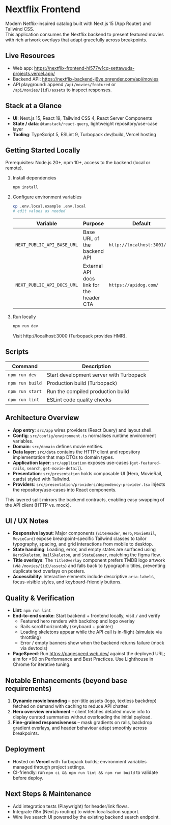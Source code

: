 # Nextflix Frontend

Modern Netflix-inspired catalog built with Next.js 15 (App Router) and Tailwind CSS.  
This application consumes the Nextflix backend to present featured movies with rich artwork overlays that adapt gracefully across breakpoints.

## Live Resources

- Web app: https://nextflix-frontend-hl577w1cq-settawuds-projects.vercel.app/
- Backend API: https://nextflix-backend-j6ve.onrender.com/api/movies
- API playground: append `/api/movies/featured` or `/api/movies/{id}/assets` to inspect responses.

## Stack at a Glance

- **UI**: Next.js 15, React 19, Tailwind CSS 4, React Server Components
- **State / data**: `@tanstack/react-query`, lightweight repository/use-case layer
- **Tooling**: TypeScript 5, ESLint 9, Turbopack dev/build, Vercel hosting

## Getting Started Locally

Prerequisites: Node.js 20+, npm 10+, access to the backend (local or remote).

1. Install dependencies

   ```bash
   npm install
   ```

2. Configure environment variables

   ```bash
   cp .env.local.example .env.local
   # edit values as needed
   ```

   | Variable | Purpose | Default |
   | --- | --- | --- |
   | `NEXT_PUBLIC_API_BASE_URL` | Base URL of the backend API | `http://localhost:3001/api` |
   | `NEXT_PUBLIC_API_DOCS_URL` | External API docs link for the header CTA | `https://apidog.com/` |

3. Run locally

   ```bash
   npm run dev
   ```

   Visit http://localhost:3000 (Turbopack provides HMR).

## Scripts

| Command | Description |
| --- | --- |
| `npm run dev` | Start development server with Turbopack |
| `npm run build` | Production build (Turbopack) |
| `npm run start` | Run the compiled production build |
| `npm run lint` | ESLint code quality checks |

## Architecture Overview

- **App entry**: `src/app` wires providers (React Query) and layout shell.
- **Config**: `src/config/environment.ts` normalises runtime environment variables.
- **Domain**: `src/domain` defines movie entities.
- **Data layer**: `src/data` contains the HTTP client and repository implementation that map DTOs to domain types.
- **Application layer**: `src/application` exposes use-cases (`get-featured-rails`, `search`, `get-movie-detail`).
- **Presentation**: `src/presentation` holds composable UI (Hero, MovieRail, cards) styled with Tailwind.
- **Providers**: `src/presentation/providers/dependency-provider.tsx` injects the repository/use-cases into React components.

This layered split mirrors the backend contracts, enabling easy swapping of the API client (HTTP vs. mock).

## UI / UX Notes

- **Responsive layout**: Major components (`SiteHeader`, `Hero`, `MovieRail`, `MovieCard`) expose breakpoint-specific Tailwind classes to tailor typography, spacing, and grid interactions from mobile to desktop.
- **State handling**: Loading, error, and empty states are surfaced using `HeroSkeleton`, `RailSkeleton`, and `StateBanner`, matching the figma flow.
- **Title overlays**: The `TitleOverlay` component prefers TMDB logo artwork (via `/movies/{id}/assets`) and falls back to typographic titles, preventing duplicate text overlays on posters.
- **Accessibility**: Interactive elements include descriptive `aria-label`s, focus-visible styles, and keyboard-friendly buttons.

## Quality & Verification

- **Lint**: `npm run lint`
- **End-to-end smoke**: Start backend + frontend locally, visit `/` and verify
  - Featured hero renders with backdrop and logo overlay
  - Rails scroll horizontally (keyboard + pointer)
  - Loading skeletons appear while the API call is in-flight (simulate via throttling)
  - Error / empty banners show when the backend returns failure (mock via devtools)
- **PageSpeed**: Run https://pagespeed.web.dev/ against the deployed URL; aim for >90 on Performance and Best Practices. Use Lighthouse in Chrome for iterative tuning.

## Notable Enhancements (beyond base requirements)

1. **Dynamic movie branding** – per-title assets (logo, textless backdrop) fetched on demand with caching to reduce API chatter.
2. **Hero overview enrichment** – client fetches detailed movie info to display curated summaries without overloading the initial payload.
3. **Fine-grained responsiveness** – mask gradients on rails, backdrop gradient overlays, and header behaviour adapt smoothly across breakpoints.

## Deployment

- Hosted on **Vercel** with Turbopack builds; environment variables managed through project settings.
- CI-friendly: run `npm ci && npm run lint && npm run build` to validate before deploy.

## Next Steps & Maintenance

- Add integration tests (Playwright) for header/link flows.
- Integrate i18n (Next.js routing) to widen localisation support.
- Wire live search UI powered by the existing backend search endpoint.
